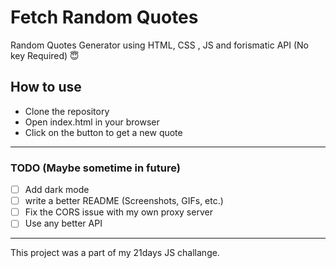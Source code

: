 # Fetch Random Quotes
 Random Quotes Generator using HTML, CSS , JS and forismatic API (No key Required) 😇

## How to use
- Clone the repository
- Open index.html in your browser
- Click on the button to get a new quote

---
### TODO (Maybe sometime in future)

- [ ] Add dark mode
- [ ] write a better README (Screenshots, GIFs, etc.)
- [ ] Fix the CORS issue with my own proxy server
- [ ] Use any better API

---
 
 This project was a part of my 21days JS challange.
